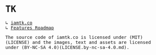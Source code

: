 <samp>

# TK

↳ [iamtk.co](https://www.iamtk.co)\
↳ [Features Roadmap](https://github.com/imteekay/tk/projects/3)

The source code of iamtk.co is licensed under (MIT)(LICENSE) and the images, text and assets are licensed under (BY-NC-SA 4.0)(LICENSE.by-nc-sa-4.0.md).

</samp>
